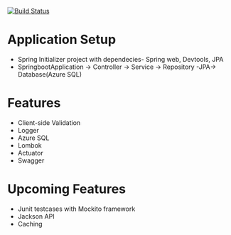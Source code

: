 [![Build Status](https://dev.azure.com/bahrinipun/demo-fullstack/_apis/build/status/springboot-backend?branchName=master)](https://dev.azure.com/bahrinipun/demo-fullstack/_build/latest?definitionId=48&branchName=master)

# Application Setup
- Spring Initializer project with dependecies- Spring web, Devtools, JPA
- SpringbootApplication -> Controller -> Service -> Repository -JPA-> Database(Azure SQL)

# Features
- Client-side Validation
- Logger
- Azure SQL
- Lombok
- Actuator
- Swagger 

# Upcoming Features
- Junit testcases with Mockito framework
- Jackson API
- Caching
  
